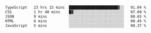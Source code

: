 
<!--START_SECTION:waka-->

```txt
TypeScript   23 hrs 15 mins  ██████████████████████▓░░   91.04 %
CSS          1 hr 48 mins    █▓░░░░░░░░░░░░░░░░░░░░░░░   07.09 %
JSON         9 mins          ░░░░░░░░░░░░░░░░░░░░░░░░░   00.65 %
HTML         6 mins          ░░░░░░░░░░░░░░░░░░░░░░░░░   00.45 %
JavaScript   5 mins          ░░░░░░░░░░░░░░░░░░░░░░░░░   00.37 %
```

<!--END_SECTION:waka-->

<!--unk0e-ctrlmd-blitzh-Klöggr-->
